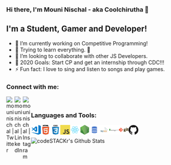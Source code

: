 ### Hi there, I'm Mouni Nischal - aka Coolchirutha 👋

## I'm a Student, Gamer and Developer!
- 🔭 I’m currently working on Competitive Programming!
- 🌱 Trying to learn everything. 🤣
- 👯 I’m looking to collaborate with other JS Developers.
- 🥅 2020 Goals: Start CP and get an internship through CDC!!!
- ⚡ Fun fact: I love to sing and listen to songs and play games.

### Connect with me:

[<img align="left" alt="mouninischal | Twitter" width="22px" src="https://cdn.jsdelivr.net/npm/simple-icons@v3/icons/twitter.svg" />][twitter]
[<img align="left" alt="mouninischal | LinkedIn" width="22px" src="https://cdn.jsdelivr.net/npm/simple-icons@v3/icons/linkedin.svg" />][linkedin]
[<img align="left" alt="mouninischal | Instagram" width="22px" src="https://cdn.jsdelivr.net/npm/simple-icons@v3/icons/instagram.svg" />][instagram]

<br />

### Languages and Tools:

<img align="left" alt="Visual Studio Code" width="26px" src="https://raw.githubusercontent.com/github/explore/80688e429a7d4ef2fca1e82350fe8e3517d3494d/topics/visual-studio-code/visual-studio-code.png" />
<img align="left" alt="HTML5" width="26px" src="https://raw.githubusercontent.com/github/explore/80688e429a7d4ef2fca1e82350fe8e3517d3494d/topics/html/html.png" />
<img align="left" alt="CSS3" width="26px" src="https://raw.githubusercontent.com/github/explore/80688e429a7d4ef2fca1e82350fe8e3517d3494d/topics/css/css.png" />
<img align="left" alt="JavaScript" width="26px" src="https://raw.githubusercontent.com/github/explore/80688e429a7d4ef2fca1e82350fe8e3517d3494d/topics/javascript/javascript.png" />
<img align="left" alt="React" width="26px" src="https://raw.githubusercontent.com/github/explore/80688e429a7d4ef2fca1e82350fe8e3517d3494d/topics/react/react.png" />
<img align="left" alt="Node.js" width="26px" src="https://raw.githubusercontent.com/github/explore/80688e429a7d4ef2fca1e82350fe8e3517d3494d/topics/nodejs/nodejs.png" />
<img align="left" alt="SQL" width="26px" src="https://raw.githubusercontent.com/github/explore/80688e429a7d4ef2fca1e82350fe8e3517d3494d/topics/sql/sql.png" />
<img align="left" alt="MySQL" width="26px" src="https://raw.githubusercontent.com/github/explore/80688e429a7d4ef2fca1e82350fe8e3517d3494d/topics/mysql/mysql.png" />
<img align="left" alt="MongoDB" width="26px" src="https://raw.githubusercontent.com/github/explore/80688e429a7d4ef2fca1e82350fe8e3517d3494d/topics/mongodb/mongodb.png" />
<img align="left" alt="Git" width="26px" src="https://raw.githubusercontent.com/github/explore/80688e429a7d4ef2fca1e82350fe8e3517d3494d/topics/git/git.png" />
<img align="left" alt="GitHub" width="26px" src="https://raw.githubusercontent.com/github/explore/78df643247d429f6cc873026c0622819ad797942/topics/github/github.png" />

<br />
<br />



<img align="left" alt="codeSTACKr's Github Stats" src="https://github-readme-stats.vercel.app/api?username=Coolchirutha&show_icons=true&hide_border=true" />

[twitter]: https://twitter.com/MouniNischal
[instagram]: https://www.instagram.com/dmn_ikkada/
[linkedin]: https://www.linkedin.com/in/mouni-nischal-88689522/
